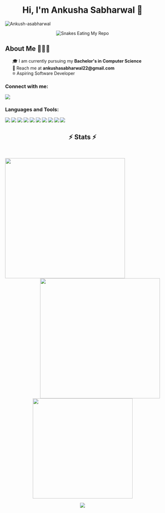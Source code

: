 <meta name="title" content="Ankusha Sabharwal"> 
<meta name="description" content="Hi, I'm Ankusha Sabharwal. 🎓 I am currently pursuing my Bachelor's in Computer Science 🌱 I’m currently learning DSA 📩 Reach me at ankushasabharwal22@gmail.com"> 
<meta name="keyword" content="Ankusha Sabharwal, Ankusha, Sabharwal, Ankusha Sabharwal Github, Github, Chitkara, Chitkara University Github"> 

<h1 align="center">Hi, I'm Ankusha Sabharwal 👋 </h1> 
<p align="left"> 
    <img src="https://komarev.com/ghpvc/?username=Ankush-asabharwal&label=Profile%20views&color=1c87ca&style=flat" alt="Ankush-asabharwal" /> 
</p> 

<!-- Snakes Eating My Repos -->  
<div align="center">     
    <img src="https://raw.githubusercontent.com/tanyarajhans/Actions/8c98d54e553ad39cc96a021fe1f07e5905b6a387/github-contribution-grid-snake.svg" alt="Snakes Eating My Repo"> 
</div>    

<h2>About Me 🧑🏼‍💻</h2>     
<ul type="none">     
    <li>🎓 I am currently pursuing my <strong>Bachelor's in Computer Science</strong></li>     
    <li>📩 Reach me at <strong>ankushasabharwal22@gmail.com</strong></li>     
    <li>🔯 Aspiring Software Developer</li> 
</ul>  

<h3 align="left">Connect with me:</h3>    
<p align="left">
    <a href="https://www.linkedin.com/in/ankusha-sabharwal2205/">
        <img src="https://img.shields.io/badge/LinkedIn-%230077B5.svg?logo=linkedin&logoColor=white" />
    </a>
</p>

<h3 align="left">Languages and Tools:</h3>  
<p align="left">
    <img src="https://img.shields.io/badge/c-%2300599C.svg?style=for-the-badge&logo=c&logoColor=white" />
    <img src="https://img.shields.io/badge/c++-%2300599C.svg?style=for-the-badge&logo=c%2B%2B&logoColor=white" />
    <img src="https://img.shields.io/badge/css3-%231572B6.svg?style=for-the-badge&logo=css3&logoColor=white" />
    <img src="https://img.shields.io/badge/html5-%23E34F26.svg?style=for-the-badge&logo=html5&logoColor=white" />
    <img src="https://img.shields.io/badge/java-%23ED8B00.svg?style=for-the-badge&logo=java&logoColor=white" />
    <img src="https://img.shields.io/badge/javascript-%23323330.svg?style=for-the-badge&logo=javascript&logoColor=%23F7DF1E" />
    <img src="https://img.shields.io/badge/mongodb-%2347A248.svg?style=for-the-badge&logo=mongodb&logoColor=white" />
    <img src="https://img.shields.io/badge/postman-%23FF6C37.svg?style=for-the-badge&logo=postman&logoColor=white" />
    <img src="https://img.shields.io/badge/react-%23000000.svg?style=for-the-badge&logo=react&logoColor=white" />
    <img src="https://img.shields.io/badge/mysql-%234479A1.svg?style=for-the-badge&logo=mysql&logoColor=white" />
</p>

<!-- STATUS  --> 
<h2 align="center">⚡ Stats ⚡</h2>  
<br>  
<p align="center">   
    <a href="https://github.com/Ankush-asabharwal?tab=repositories">
        <img align="left" width="390" src="https://github-readme-streak-stats.herokuapp.com/?user=Ankush-asabharwal&theme=tokyonight_duo"/>
    </a>   
    <a href="https://github.com/Ankush-asabharwal?tab=repositories">
        <img align="right" width="390" src="https://github-readme-stats.vercel.app/api?username=Ankush-asabharwal&theme=github_dark&show_icons=true" />
    </a>   
</p>
<br><br><br><br><br>
<br><br><br><br>
<p align="center" style="margin-top: 100px;">   
    <a href="https://github.com/Ankush-asabharwal?tab=repositories">
        <img width="325" src="https://github-readme-stats.vercel.app/api/top-langs/?username=Ankush-asabharwal&layout=compact&langs_count=10&theme=github_dark"/>
    </a>   
</p>
 
<!-- Github Cat Animation --> 
<div align="center">     
    <a href="https://github.com/Ankush-asabharwal">       
        <img src="https://user-images.githubusercontent.com/19292210/199123129-b9c2437d-4e6d-4f1c-a7ea-d9a91babb41d.gif">     
    </a> 
</div>